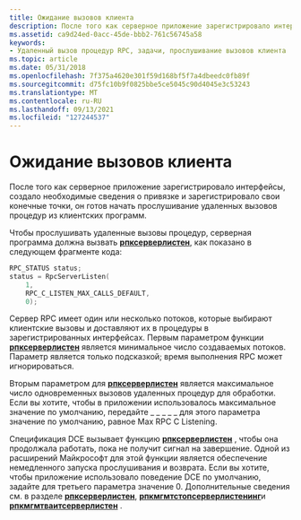 ```yaml
---
title: Ожидание вызовов клиента
description: После того как серверное приложение зарегистрировало интерфейсы, создало необходимые сведения о привязке и зарегистрировало свои конечные точки, он готов начать прослушивание удаленных вызовов процедур из клиентских программ.
ms.assetid: ca9d24ed-0acc-45de-bbb2-761c56745a58
keywords:
- Удаленный вызов процедур RPC, задачи, прослушивание вызовов клиента
ms.topic: article
ms.date: 05/31/2018
ms.openlocfilehash: 7f375a4620e301f59d168bf5f7a4dbeedc0fb89f
ms.sourcegitcommit: d75fc10b9f0825bbe5ce5045c90d4045e3c53243
ms.translationtype: MT
ms.contentlocale: ru-RU
ms.lasthandoff: 09/13/2021
ms.locfileid: "127244537"
---
```

# <a name="listening-for-client-calls"></a>Ожидание вызовов клиента

После того как серверное приложение зарегистрировало интерфейсы, создало необходимые сведения о привязке и зарегистрировало свои конечные точки, он готов начать прослушивание удаленных вызовов процедур из клиентских программ.

Чтобы прослушивать удаленные вызовы процедур, серверная программа должна вызвать [**рпксерверлистен**](/windows/desktop/api/Rpcdce/nf-rpcdce-rpcserverlisten), как показано в следующем фрагменте кода:


```C++
RPC_STATUS status;
status = RpcServerListen(
    1,
    RPC_C_LISTEN_MAX_CALLS_DEFAULT,
    0);
```



Сервер RPC имеет один или несколько потоков, которые выбирают клиентские вызовы и доставляют их в процедуры в зарегистрированных интерфейсах. Первым параметром функции [**рпксерверлистен**](/windows/desktop/api/Rpcdce/nf-rpcdce-rpcserverlisten) является минимальное число создаваемых потоков. Параметр является только подсказкой; время выполнения RPC может игнорироваться.

Вторым параметром для [**рпксерверлистен**](/windows/desktop/api/Rpcdce/nf-rpcdce-rpcserverlisten) является максимальное число одновременных вызовов удаленных процедур для обработки. Если вы хотите, чтобы в приложении использовалось максимальное значение по умолчанию, передайте \_ \_ \_ \_ \_ для этого параметра значение по умолчанию, равное Max RPC C Listening.

Спецификация DCE вызывает функцию [**рпксерверлистен**](/windows/desktop/api/Rpcdce/nf-rpcdce-rpcserverlisten) , чтобы она продолжала работать, пока не получит сигнал на завершение. Одной из расширений Майкрософт для этой функции является обеспечение немедленного запуска прослушивания и возврата. Если вы хотите, чтобы приложение использовало поведение DCE по умолчанию, задайте для третьего параметра значение 0. Дополнительные сведения см. в разделе [**рпксерверлистен**](/windows/desktop/api/Rpcdce/nf-rpcdce-rpcserverlisten), [**рпкмгмтстопсерверлистенинг**](/windows/desktop/api/Rpcdce/nf-rpcdce-rpcmgmtstopserverlistening)и [**рпкмгмтваитсерверлистен**](/windows/desktop/api/Rpcdce/nf-rpcdce-rpcmgmtwaitserverlisten) .

 

 





